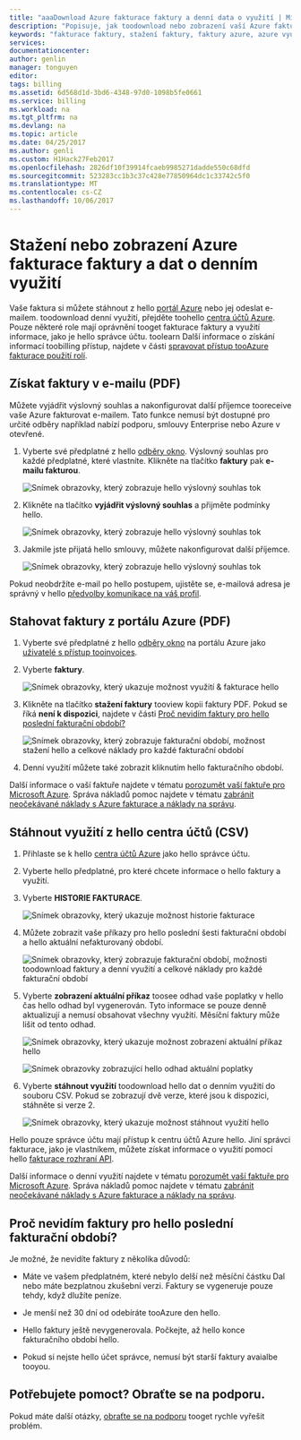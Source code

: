 ```yaml
---
title: "aaaDownload Azure fakturace faktury a denní data o využití | Microsoft Docs"
description: "Popisuje, jak toodownload nebo zobrazení vaší Azure fakturace faktury a dat o denním využití."
keywords: "fakturace faktury, stažení faktury, faktury azure, azure využití"
services: 
documentationcenter: 
author: genlin
manager: tonguyen
editor: 
tags: billing
ms.assetid: 6d568d1d-3bd6-4348-97d0-1098b5fe0661
ms.service: billing
ms.workload: na
ms.tgt_pltfrm: na
ms.devlang: na
ms.topic: article
ms.date: 04/25/2017
ms.author: genli
ms.custom: H1Hack27Feb2017
ms.openlocfilehash: 2826df10f39914fcaeb9985271dadde550c68dfd
ms.sourcegitcommit: 523283cc1b3c37c428e77850964dc1c33742c5f0
ms.translationtype: MT
ms.contentlocale: cs-CZ
ms.lasthandoff: 10/06/2017
---
```

# <a name="download-or-view-your-azure-billing-invoice-and-daily-usage-data"></a>Stažení nebo zobrazení Azure fakturace faktury a dat o denním využití
Vaše faktura si můžete stáhnout z hello [portál Azure](https://portal.azure.com/#blade/Microsoft_Azure_Billing/SubscriptionsBlade) nebo jej odeslat e-mailem. toodownload denní využití, přejděte toohello [centra účtů Azure](https://account.windowsazure.com). Pouze některé role mají oprávnění tooget fakturace faktury a využití informace, jako je hello správce účtu. toolearn Další informace o získání informací toobilling přístup, najdete v části [spravovat přístup tooAzure fakturace použití rolí](billing-manage-access.md).

## <a name="get-your-invoice-in-email-pdf"></a>Získat faktury v e-mailu (PDF)
Můžete vyjádřit výslovný souhlas a nakonfigurovat další příjemce tooreceive vaše Azure fakturovat e-mailem. Tato funkce nemusí být dostupné pro určité odběry například nabízí podporu, smlouvy Enterprise nebo Azure v otevřené.

1. Vyberte své předplatné z hello [odběry okno](https://portal.azure.com/#blade/Microsoft_Azure_Billing/SubscriptionsBlade). Výslovný souhlas pro každé předplatné, které vlastníte. Klikněte na tlačítko **faktury** pak **e-mailu fakturou**. 

    ![Snímek obrazovky, který zobrazuje hello výslovný souhlas tok](./media/billing-download-azure-invoice-daily-usage-date/InvoicesDeepLink.PNG)
    
2. Klikněte na tlačítko **vyjádřit výslovný souhlas** a přijměte podmínky hello.

    ![Snímek obrazovky, který zobrazuje hello výslovný souhlas tok](./media/billing-download-azure-invoice-daily-usage-date/InvoiceArticleStep2.PNG)
 
3. Jakmile jste přijatá hello smlouvy, můžete nakonfigurovat další příjemce.

    ![Snímek obrazovky, který zobrazuje hello výslovný souhlas tok](./media/billing-download-azure-invoice-daily-usage-date/InvoiceArticleStep3.PNG)
    
Pokud neobdržíte e-mail po hello postupem, ujistěte se, e-mailová adresa je správný v hello [předvolby komunikace na váš profil](https://account.windowsazure.com/profile).

## <a name="download-invoice-from-azure-portal-pdf"></a>Stahovat faktury z portálu Azure (PDF)

1. Vyberte své předplatné z hello [odběry okno](https://portal.azure.com/#blade/Microsoft_Azure_Billing/SubscriptionsBlade) na portálu Azure jako [uživatelé s přístup tooinvoices](billing-manage-access.md).

2. Vyberte **faktury**. 

    ![Snímek obrazovky, který ukazuje možnost využití & fakturace hello](./media/billing-download-azure-invoice-daily-usage-date/billingandusage.png) 

3. Klikněte na tlačítko **stažení faktury** tooview kopii faktury PDF. Pokud se říká **není k dispozici**, najdete v části [Proč nevidím faktury pro hello poslední fakturační období?](#noinvoice)

    ![Snímek obrazovky, který zobrazuje fakturační období, možnost stažení hello a celkové náklady pro každé fakturační období](./media/billing-download-azure-invoice-daily-usage-date/billing4.png)

4. Denní využití můžete také zobrazit kliknutím hello fakturačního období. 

Další informace o vaší faktuře najdete v tématu [porozumět vaší faktuře pro Microsoft Azure](billing-understand-your-bill.md). Správa nákladů pomoc najdete v tématu [zabránit neočekávané náklady s Azure fakturace a náklady na správu](billing-getting-started.md).

## <a name="download-usage-from-hello-account-center-csv"></a>Stáhnout využití z hello centra účtů (CSV)

1. Přihlaste se k hello [centra účtů Azure](https://account.windowsazure.com/subscriptions) jako hello správce účtu.

2. Vyberte hello předplatné, pro které chcete informace o hello faktury a využití.

3. Vyberte **HISTORIE FAKTURACE**. 

    ![Snímek obrazovky, který ukazuje možnost historie fakturace](./media/billing-download-azure-invoice-daily-usage-date/Billinghisotry.png)

4. Můžete zobrazit vaše příkazy pro hello poslední šesti fakturační období a hello aktuální nefakturovaný období. 

    ![Snímek obrazovky, který zobrazuje fakturační období, možnosti toodownload faktury a denní využití a celkové náklady pro každé fakturační období](./media/billing-download-azure-invoice-daily-usage-date/billingSum.png)

5. Vyberte **zobrazení aktuální příkaz** toosee odhad vaše poplatky v hello čas hello odhad byl vygenerován. Tyto informace se pouze denně aktualizují a nemusí obsahovat všechny využití. Měsíční faktury může lišit od tento odhad.

    ![Snímek obrazovky, který ukazuje možnost zobrazení aktuální příkaz hello](./media/billing-download-azure-invoice-daily-usage-date/billingSum2.png)

    ![Snímek obrazovky zobrazující hello odhad aktuální poplatky](./media/billing-download-azure-invoice-daily-usage-date/billingSum3.png)

6. Vyberte **stáhnout využití** toodownload hello dat o denním využití do souboru CSV. Pokud se zobrazují dvě verze, které jsou k dispozici, stáhněte si verze 2.

    ![Snímek obrazovky, který ukazuje možnost stáhnout využití hello](./media/billing-download-azure-invoice-daily-usage-date/DLusage.png)

Hello pouze správce účtu mají přístup k centru účtů Azure hello. Jiní správci fakturace, jako je vlastníkem, můžete získat informace o využití pomocí hello [fakturace rozhraní API](billing-usage-rate-card-overview.md).

Další informace o denní využití najdete v tématu [porozumět vaší faktuře pro Microsoft Azure](billing-understand-your-bill.md). Správa nákladů pomoc najdete v tématu [zabránit neočekávané náklady s Azure fakturace a náklady na správu](billing-getting-started.md).

## <a name="noinvoice"></a>Proč nevidím faktury pro hello poslední fakturační období?

Je možné, že nevidíte faktury z několika důvodů:

- Máte ve vašem předplatném, které nebylo delší než měsíční částku Dal nebo máte bezplatnou zkušební verzi. Faktury se vygeneruje pouze tehdy, když dlužíte peníze.

- Je menší než 30 dní od odebíráte tooAzure den hello.

- Hello faktury ještě nevygenerovala. Počkejte, až hello konce fakturačního období hello.

- Pokud si nejste hello účet správce, nemusí být starší faktury avaialbe tooyou.

## <a name="need-help-contact-support"></a>Potřebujete pomoct? Obraťte se na podporu.
Pokud máte další otázky, [obraťte se na podporu](https://portal.azure.com/?#blade/Microsoft_Azure_Support/HelpAndSupportBlade) tooget rychle vyřešit problém.

